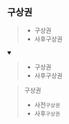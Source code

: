 ## 구상권
> - 구상권
> - 사후구상권
<details open>
    <summary></summary>

> - 구상권
> - 사후구상권

> 구상권
> - 사전`구상권`
> - 사후`구상권`
</details>